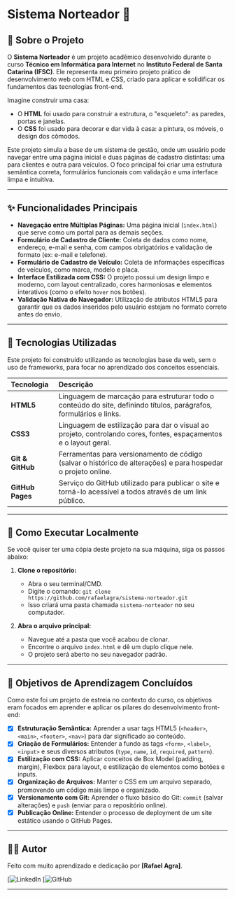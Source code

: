 # Sistema Norteador 🚀

## 📜 Sobre o Projeto

O **Sistema Norteador** é um projeto acadêmico desenvolvido durante o curso **Técnico em Informática para Internet** no **Instituto Federal de Santa Catarina (IFSC)**. Ele representa meu primeiro projeto prático de desenvolvimento web com HTML e CSS, criado para aplicar e solidificar os fundamentos das tecnologias front-end.

Imagine construir uma casa:
* O **HTML** foi usado para construir a estrutura, o "esqueleto": as paredes, portas e janelas.
* O **CSS** foi usado para decorar e dar vida à casa: a pintura, os móveis, o design dos cômodos.

Este projeto simula a base de um sistema de gestão, onde um usuário pode navegar entre uma página inicial e duas páginas de cadastro distintas: uma para clientes e outra para veículos. O foco principal foi criar uma estrutura semântica correta, formulários funcionais com validação e uma interface limpa e intuitiva.

---

## ✨ Funcionalidades Principais

* **Navegação entre Múltiplas Páginas:** Uma página inicial (`index.html`) que serve como um portal para as demais seções.
* **Formulário de Cadastro de Cliente:** Coleta de dados como nome, endereço, e-mail e senha, com campos obrigatórios e validação de formato (ex: e-mail e telefone).
* **Formulário de Cadastro de Veículo:** Coleta de informações específicas de veículos, como marca, modelo e placa.
* **Interface Estilizada com CSS:** O projeto possui um design limpo e moderno, com layout centralizado, cores harmoniosas e elementos interativos (como o efeito `hover` nos botões).
* **Validação Nativa do Navegador:** Utilização de atributos HTML5 para garantir que os dados inseridos pelo usuário estejam no formato correto antes do envio.

---

## 🚀 Tecnologias Utilizadas

Este projeto foi construído utilizando as tecnologias base da web, sem o uso de frameworks, para focar no aprendizado dos conceitos essenciais.

| Tecnologia | Descrição |
| :--- | :--- |
| **HTML5** | Linguagem de marcação para estruturar todo o conteúdo do site, definindo títulos, parágrafos, formulários e links. |
| **CSS3** | Linguagem de estilização para dar o visual ao projeto, controlando cores, fontes, espaçamentos e o layout geral. |
| **Git & GitHub**| Ferramentas para versionamento de código (salvar o histórico de alterações) e para hospedar o projeto online. |
| **GitHub Pages** | Serviço do GitHub utilizado para publicar o site e torná-lo acessível a todos através de um link público. |

---

## 🔧 Como Executar Localmente

Se você quiser ter uma cópia deste projeto na sua máquina, siga os passos abaixo:

1.  **Clone o repositório:**
    * Abra o seu terminal/CMD.
    * Digite o comando: `git clone https://github.com/rafaelagra/sistema-norteador.git`
    * Isso criará uma pasta chamada `sistema-norteador` no seu computador.

2.  **Abra o arquivo principal:**
    * Navegue até a pasta que você acabou de clonar.
    * Encontre o arquivo `index.html` e dê um duplo clique nele.
    * O projeto será aberto no seu navegador padrão.

---

## 🎯 Objetivos de Aprendizagem Concluídos

Como este foi um projeto de estreia no contexto do curso, os objetivos eram focados em aprender e aplicar os pilares do desenvolvimento front-end:

- [x] **Estruturação Semântica:** Aprender a usar tags HTML5 (`<header>`, `<main>`, `<footer>`, `<nav>`) para dar significado ao conteúdo.
- [x] **Criação de Formulários:** Entender a fundo as tags `<form>`, `<label>`, `<input>` e seus diversos atributos (`type`, `name`, `id`, `required`, `pattern`).
- [x] **Estilização com CSS:** Aplicar conceitos de Box Model (padding, margin), Flexbox para layout, e estilização de elementos como botões e inputs.
- [x] **Organização de Arquivos:** Manter o CSS em um arquivo separado, promovendo um código mais limpo e organizado.
- [x] **Versionamento com Git:** Aprender o fluxo básico do Git: `commit` (salvar alterações) e `push` (enviar para o repositório online).
- [x] **Publicação Online:** Entender o processo de deployment de um site estático usando o GitHub Pages.

---

## 👨‍💻 Autor

Feito com muito aprendizado e dedicação por **[Rafael Agra]**.

[![LinkedIn](https://www.linkedin.com/in/rafael-agra-201005355/)
[![GitHub](https://github.com/rafaelagra)

---
